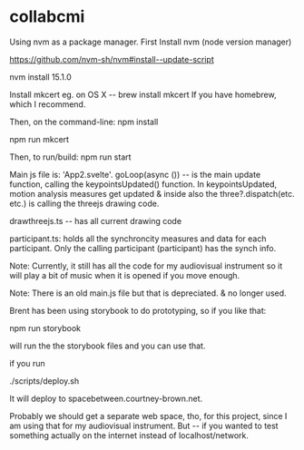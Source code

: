 # collabcmi

Using nvm as a package manager. 
First Install nvm (node version manager)

https://github.com/nvm-sh/nvm#install--update-script

nvm install 15.1.0

Install mkcert
eg. on OS X -- brew install mkcert
If you have homebrew, which I recommend. 

Then, on the command-line:
npm install

npm run mkcert

Then, to run/build:
npm run start

Main js file is: 'App2.svelte'. 
goLoop(async ()) -- is the main update function, calling the keypointsUpdated() function. In keypointsUpdated, motion analysis measures get updated & inside also the three?.dispatch(etc. etc.) is calling the threejs drawing code.

drawthreejs.ts -- has all current drawing code

participant.ts: holds all the synchroncity measures and data for each participant. Only the calling participant (participant) has the synch info. 

Note: Currently, it still has all the code for my audiovisual instrument so it will play a bit of music when it is opened if you move enough.

Note: There is an old main.js file but that is depreciated. & no longer used.

Brent has been using storybook to do prototyping, so if you like that:

npm run storybook

will run the the storybook files and you can use that.

if you run

./scripts/deploy.sh

It will deploy to spacebetween.courtney-brown.net. 

Probably we should get a separate web space, tho, for this project, since I am using that for my audiovisual instrument. But -- if you wanted to test something actually on the internet instead of localhost/network.



